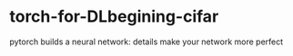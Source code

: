 # torch-for-DLbegining-cifar
pytorch builds a neural network: details make your network more perfect
